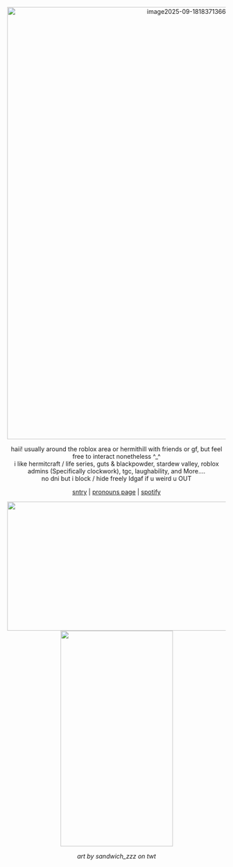 <p align="center">
<img width="819" height="998" alt="image2025-09-18183713662" src="https://file.garden/Zy-L3NCuUwZRDM5h/gitughubb.png" /> 
</p>

<p align="center">haii! usually around the roblox area or hermithill with friends or gf, but feel free to interact nonetheless ^_^ <br>
i like hermitcraft / life series, guts & blackpowder, stardew valley, roblox admins (Specifically clockwork), tgc, laughability, and More.... <br>
no dni but i block / hide freely Idgaf if u weird u OUT 
  </p>

<p align="center"> <a href="https://sntry.cc/peanutbread">sntry</a> | <a href="https://pronouns.cc/@xelen">pronouns page</a> | <a href="https://open.spotify.com/user/n14t6wiswww3t93cr16urr51s">spotify</a> </p>

<p align="center">
<img width="759" height="298" src="https://file.garden/Zy-L3NCuUwZRDM5h/github%20divider">
<img width="259" height="498" src="https://file.garden/Zy-L3NCuUwZRDM5h/chibi%20git"> 
</p>
<p align="center">
<i>art by sandwich_zzz on twt<i>
</p>
